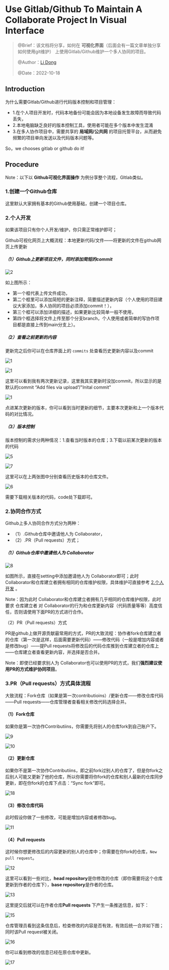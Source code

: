 # Use Gitlab/Github To Maintain A Collaborate Project In Visual Interface

> @Brief：该文档将分享，如何在 **可视化界面**（后面会有一篇文章单独分享如何使用git维护） 上使用Gitlab/Github维护一个多人协同的项目。
>
> @Author：[Li Dong](https://github.com/DoongLi)
>
> @Date：2022-10-18

## Introduction

为什么需要Gitlab/Github进行代码版本控制和项目管理：

- 1.在个人项目开发时，代码本地备份可能会因为本地设备发生故障而导致代码丢失，
- 2.本地电脑缺乏良好的版本控制工具，使用者可能在多个版本中发生混淆
- 3.在多人协作项目中，需要共享的 **局域网/公共网** 的项目托管平台，从而避免频繁的项目单向发送以及代码版本问题等。

So，we chooses gitlab or github do it!

## Procedure

Note：以下以 **Github可视化界面操作** 为例分享整个流程，GItlab类似。

### 1.创建一个Github仓库

这里默认大家拥有基本的Github使用基础，创建一个项目仓库。

### 2.个人开发

如果该项目只有你个人开发/维护，你只需正常维护即可；

Github可视化网页上大概流程：本地更新代码/文件——将更新的文件在github网页上传更新

##### （1）Github上更新项目文件，同时添加简短的commit

![2](https://github.com/SUSTech-AMASLAB/Tutorial/blob/main/Use_Gitlab-Github_To_Maintain_A_Collaborate_Project_In_Visual_Interface/IMG/2.png)

如上图所示：

- 第一个框代表上传文件成功，
- 第二个框里可以添加简短的更新注释，简要描述更新内容（个人使用的项目建议大家添加，多人协同的项目必须添加commit！），
- 第三个框可以添加详细的描述，如果更新比较简单一般不使用，
- 第四个框选择将文件上传至那个分支branch，个人使用或者简单的写协作项目都是直接上传到main分支上）。

##### （2）查看之前更新的内容

更新完之后你可以在仓库界面上的 `commits` 处查看历史更新内容以及commit

![1](https://github.com/SUSTech-AMASLAB/Tutorial/blob/main/Use_Gitlab-Github_To_Maintain_A_Collaborate_Project_In_Visual_Interface/IMG/1.png)

![1](https://github.com/SUSTech-AMASLAB/Tutorial/blob/main/Use_Gitlab-Github_To_Maintain_A_Collaborate_Project_In_Visual_Interface/IMG/3.png)

这里可以看到我有两次更新记录，这里我其实更新时没加commit，所以显示的是默认的commit  “Add files via upload”/"Inital commit"

![1](https://github.com/SUSTech-AMASLAB/Tutorial/blob/main/Use_Gitlab-Github_To_Maintain_A_Collaborate_Project_In_Visual_Interface/IMG/4.png)

点进某次更新的版本，你可以看到当时更新的细节，主要本次更新和上一个版本代码的对比情况。

##### （3）版本控制

版本控制的需求分两种情况：1.查看当时版本的仓库；3.下载以前某次更新的版本的代码

![5](https://github.com/SUSTech-AMASLAB/Tutorial/blob/main/Use_Gitlab-Github_To_Maintain_A_Collaborate_Project_In_Visual_Interface/IMG/5.png)

![7](https://github.com/SUSTech-AMASLAB/Tutorial/blob/main/Use_Gitlab-Github_To_Maintain_A_Collaborate_Project_In_Visual_Interface/IMG/7.png)

这里可以在上两张图中分别查看历史版本的仓库文件。

![6](https://github.com/SUSTech-AMASLAB/Tutorial/blob/main/Use_Gitlab-Github_To_Maintain_A_Collaborate_Project_In_Visual_Interface/IMG/6.png)

需要下载相关版本的代码，code处下载即可。

### 2.协同合作方式

Github上多人协同合作方式分为两种：

- （1）.Github仓库中邀请他人为 Collaborator，
- （2）.PR（Pull requests）方式；

##### （1）Github仓库中邀请他人为 Collaborator

![8](https://github.com/SUSTech-AMASLAB/Tutorial/blob/main/Use_Gitlab-Github_To_Maintain_A_Collaborate_Project_In_Visual_Interface/IMG/8.png)

如图所示，直接在setting中添加邀请他人为 Collaborator即可；此时Collaborator和仓库建立者拥有相同的仓库维护权限，具体维护可直接参考 [2.个人开发](https://github.com/SUSTech-AMASLAB/Tutorial/blob/main/Use_Gitlab-Github_To_Maintain_A_Collaborate_Project_In_Visual_Interface/Use_Gitlab-Github_To_Maintain_A_Collaborate_Project_In_Visual_Interface.md#2%E4%B8%AA%E4%BA%BA%E5%BC%80%E5%8F%91) 。

Note：因为此时 Collaborator和仓库建立者拥有几乎相同的仓库维护权限，此时要求 仓库建立者 对  Collaborator的行为和仓库更新内容（代码质量等等）高度信任，否则请使用下面PR的方式进行合作。

（2）PR（Pull requests）方式

PR是github上做开源贡献最常用的方式，PR的大致流程：协作者fork仓库建立者的仓库（第一次是这样，后面需要更新代码）——修改代码（一般是增加内容或者是修改bug）——提Pull requests将修改后的代码仓库推到仓库建立者的仓库上——仓库建立者查看更新内容，并选择是否合并。

Note：即使已经要求别人为 Collaborator也可以使用PR的方式，我们**强烈建议使用PR的方式维护协同项目**。

### 3.PR（Pull requests）方式具体流程

大致流程：Fork仓库（如果是第一次contributioins）/更新仓库——修改仓库代码——Pull requests——仓库管理者查看相关修改代码选择合并。

#### （1）Fork仓库

如果你是第一次协作Contributiins，你需要先将别人的仓库fork到自己账户下。

![9](https://github.com/SUSTech-AMASLAB/Tutorial/blob/main/Use_Gitlab-Github_To_Maintain_A_Collaborate_Project_In_Visual_Interface/IMG/9.png)

![10](https://github.com/SUSTech-AMASLAB/Tutorial/blob/main/Use_Gitlab-Github_To_Maintain_A_Collaborate_Project_In_Visual_Interface/IMG/10.png)

#### （2）更新仓库

如果你不是第一次协作Contributiins，即之前fork过别人的仓库了，但是你fork之后别人可能又更新了他的仓库，所以你需要将你fork的仓库和别人最新的仓库同步更新，即在你fork的仓库下点击：“Sync fork”即可。

![18](https://github.com/SUSTech-AMASLAB/Tutorial/blob/main/Use_Gitlab-Github_To_Maintain_A_Collaborate_Project_In_Visual_Interface/IMG/18.png)

#### （3）修改仓库代码

此时假设你做了一些修改，可能是增加内容或者修改bug。

![11](https://github.com/SUSTech-AMASLAB/Tutorial/blob/main/Use_Gitlab-Github_To_Maintain_A_Collaborate_Project_In_Visual_Interface/IMG/11.png)

#### （4）Pull requests

这时候你想更修改后的内容更新的别人的仓库中；你需要在你fork的仓库，`New pull request`。

![12](https://github.com/SUSTech-AMASLAB/Tutorial/blob/main/Use_Gitlab-Github_To_Maintain_A_Collaborate_Project_In_Visual_Interface/IMG/12.png)

这里可以看到一些对比，**head repository**是你修改的仓库（即你需要将这个仓库更新到作者的仓库下），**base repository**是作者的仓库。

![13](https://github.com/SUSTech-AMASLAB/Tutorial/blob/main/Use_Gitlab-Github_To_Maintain_A_Collaborate_Project_In_Visual_Interface/IMG/13.png)

这里提交后就可以在作者仓库**Pull requests** 下产生一条推送信息，如下：

![15](https://github.com/SUSTech-AMASLAB/Tutorial/blob/main/Use_Gitlab-Github_To_Maintain_A_Collaborate_Project_In_Visual_Interface/IMG/15.png)

仓库管理员看到这条信息后，检查修改的内容是否有效，有效后统一合并如下图；同时该Pull request被关闭。

![16](https://github.com/SUSTech-AMASLAB/Tutorial/blob/main/Use_Gitlab-Github_To_Maintain_A_Collaborate_Project_In_Visual_Interface/IMG/16.png)

你可以看到修改的信息已经在原仓库中更新。

![17](https://github.com/SUSTech-AMASLAB/Tutorial/blob/main/Use_Gitlab-Github_To_Maintain_A_Collaborate_Project_In_Visual_Interface/IMG/17.png)
